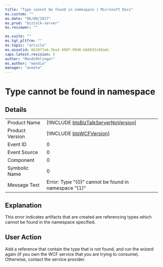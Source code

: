 ```yaml
---
title: "Type cannot be found in namespace | Microsoft Docs"
ms.custom: ""
ms.date: "06/08/2017"
ms.prod: "biztalk-server"
ms.reviewer: ""

ms.suite: ""
ms.tgt_pltfrm: ""
ms.topic: "article"
ms.assetid: 66387fa6-3ba3-499f-99d6-bb0033c68adc
caps.latest.revision: 5
author: "MandiOhlinger"
ms.author: "mandia"
manager: "anneta"
---
```

# Type cannot be found in namespace
## Details  
  
|                 |                                                                                     |
|-----------------|-------------------------------------------------------------------------------------|
|  Product Name   | [!INCLUDE [btsBizTalkServerNoVersion](../includes/btsbiztalkservernoversion-md.md)] |
| Product Version |             [!INCLUDE [btsWCFVersion](../includes/btswcfversion-md.md)]             |
|    Event ID     |                                          0                                          |
|  Event Source   |                                          0                                          |
|    Component    |                                          0                                          |
|  Symbolic Name  |                                          0                                          |
|  Message Text   |                Error: Type "{0}" cannot be found in namespace "{1}"                 |
  
## Explanation  
 This error indicates artifacts that are created are referencing types which cannot be found in the namespace specified.  
  
## User Action  
 Add a reference that contain the type that is not found, and run the wizard again (if you own the WCF service that you are trying to consume). Otherwise, contact the service provider.